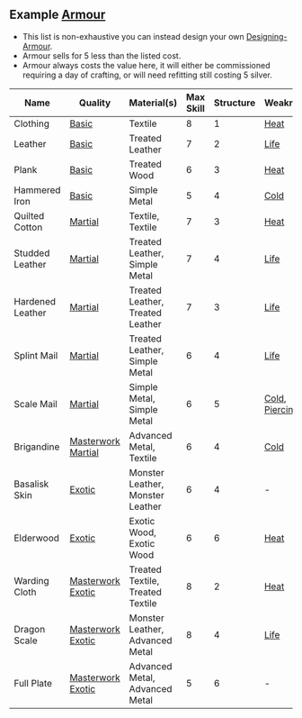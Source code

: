 ## Example [Armour](Armour)
* This list is non-exhaustive you can instead design your own [Designing-Armour](Designing-Armour).
* Armour sells for 5 less than the listed cost.
* Armour always costs the value here, it will either be commissioned requiring a day of crafting, or will need refitting still costing 5 silver.

| Name             | Quality                                                         | Material(s)                      | Max Skill | Structure | Weakness                                         | Resistance                                             | Trait(s)                                                                                             | Cost |
| ---------------- | --------------------------------------------------------------- | -------------------------------- | --------- | --------- | ------------------------------------------------ | ------------------------------------------------------ | ---------------------------------------------------------------------------------------------------- | ---- |
| Clothing         | [Basic](Armour.md#Quality)                                      | Textile                          | 8         | 1         | [Heat](Combat#Heat)                              | -                                                      | -                                                                                                    | 15   |
| Leather          | [Basic](Armour.md#Quality)                                      | Treated Leather                  | 7         | 2         | [Life](Combat#Life)                              | -                                                      | -                                                                                                    | 15   |
| Plank            | [Basic](Armour.md#Quality)                                      | Treated Wood                     | 6         | 3         | [Heat](Combat#Heat)                              | -                                                      | -                                                                                                    | 15   |
| Hammered Iron    | [Basic](Armour.md#Quality)                                      | Simple Metal                     | 5         | 4         | [Cold](Combat#Cold)                              | -                                                      | -                                                                                                    | 15   |
| Quilted Cotton   | [Martial](Armour.md#Quality)                                    | Textile, Textile                 | 7         | 3         | [Heat](Combat#Heat)                              | [Impact](Combat.md#Impact)                             | [Padded](Armour-Traits.md#Padded)                                                                    | 15   |
| Studded Leather  | [Martial](Armour.md#Quality)                                    | Treated Leather, Simple Metal    | 7         | 4         | [Life](Combat#Life)                              | -                                                      | [Reinforced](Armour-Traits.md#Reinforced)                                                            | 23   |
| Hardened Leather | [Martial](Armour.md#Quality)                                    | Treated Leather, Treated Leather | 7         | 3         | [Life](Combat#Life)                              | [Rending](Combat#Rending)                              | [Hardened](Armour-Traits.md#Hardened)                                                                | 23   |
| Splint Mail      | [Martial](Armour.md#Quality)                                    | Treated Leather, Simple Metal    | 6         | 4         | [Life](Combat#Life)                              |                                                        | [Fortified](Armour-Traits.md#Lightweight%20Materials)                                                | 23   |
| Scale Mail       | [Martial](Armour.md#Quality)                                    | Simple Metal, Simple Metal       | 6         | 5         | [Cold](Combat#Cold), [Piercing](Combat#Piercing) | [Rending](Combat#Rending)                              | [Mail](Armour-Traits.md#Mail)                                                                        | 23   |
| Brigandine       | [Masterwork](Armour.md#Masterwork) [Martial](Armour.md#Quality) | Advanced Metal, Textile          | 6         | 4         | [Cold](Combat#Cold)                              | [Impact](Combat.md#Impact)                             | [Lightweight Materials](Armour-Traits.md#Lightweight%20Materials), [Padded](Armour-Traits.md#Padded) | 42   |
| Basalisk Skin    | [Exotic](Armour.md#Quality)                                     | Monster Leather, Monster Leather | 6         | 4         | -                                                | [Rending](Combat#Rending)                              | [Natural Resilience](Armour-Traits.md#Natural%20Resilience)                                          | 45   |
| Elderwood        | [Exotic](Armour.md#Quality)                                     | Exotic Wood, Exotic Wood         | 6         | 6         | [Heat](Combat#Heat)                              | -                                                      | [Ironbark](Armour-Traits.md#Ironbark)                                                                | 45   |
| Warding Cloth    | [Masterwork](Armour.md#Masterwork) [Exotic](Armour.md#Quality)  | Treated Textile, Treated Textile | 8         | 2         | [Heat](Combat#Heat)                              | [Magic](magic)                                         | [Fine](Armour-Traits.md#Fine), [Warded](Armour-Traits.md#Warded)                                     | 45   |
| Dragon Scale     | [Masterwork](Armour.md#Masterwork) [Exotic](Armour.md#Quality)  | Monster Leather, Advanced Metal  | 8         | 4         | [Life](Combat#Life)                              | [Heat](Combat#Heat)                                    | [Mail](Armour-Traits.md#Mail), [Natural Resilience](Armour-Traits.md#Natural%20Resilience)           | 45   |
| Full Plate       | [Masterwork](Armour.md#Masterwork) [Exotic](Armour.md#Quality)  | Advanced Metal, Advanced Metal   | 5         | 6         | -                                                | [Rending](Combat#Rending), [Piercing](Combat#Piercing) | [Insulated](Armour-Traits.md#Insulated), [Tempered](Armour-Traits.md#Tempered)                       | 45   |

